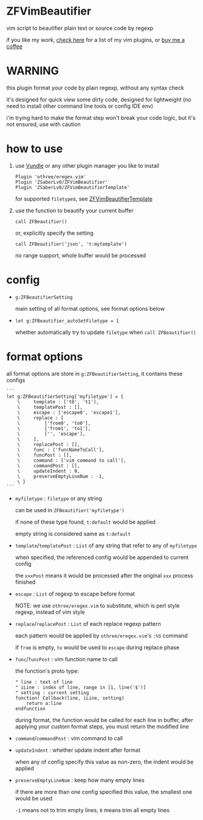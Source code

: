 # ZFVimBeautifier

vim script to beautifier plain text or source code by regexp

if you like my work, [check here](https://github.com/ZSaberLv0?utf8=%E2%9C%93&tab=repositories&q=ZFVim) for a list of my vim plugins,
or [buy me a coffee](https://github.com/ZSaberLv0/ZSaberLv0)


# WARNING

this plugin format your code by plain regexp,
without any syntax check

it's designed for quick view some dirty code,
designed for lightweight (no need to install other command line tools or config IDE env)

i'm trying hard to make the format step won't break your code logic,
but it's not ensured, use with caution


# how to use

1. use [Vundle](https://github.com/VundleVim/Vundle.vim) or any other plugin manager you like to install

    ```
    Plugin 'othree/eregex.vim'
    Plugin 'ZSaberLv0/ZFVimBeautifier'
    Plugin 'ZSaberLv0/ZFVimBeautifierTemplate'
    ```

    for supported `filetype`s, see [ZFVimBeautifierTemplate](https://github.com/ZSaberLv0/ZFVimBeautifierTemplate)

1. use the function to beautify your current buffer

    ```
    call ZFBeautifier()
    ```

    or, explicitly specify the setting

    ```
    call ZFBeautifier('json', 't:mytemplate')
    ```

    no range support, whole buffer would be processed

# config

* `g:ZFBeautifierSetting`

    main setting of all format options, see format options below

* `let g:ZFBeautifier_autoSetFiletype = 1`

    whether automatically try to update `filetype` when `call ZFBeautifier()`

# format options

all format options are store in `g:ZFBeautifierSetting`, it contains these configs

    ```
    let g:ZFBeautifierSetting['myfiletype'] = {
        \     template : ['t0', 't1'],
        \     templatePost : [],
        \     escape : ['escape0', 'escape1'],
        \     replace : [
        \         ['from0', 'to0'],
        \         ['from1', 'to1'],
        \         ['', 'escape'],
        \     ],
        \     replacePost : [],
        \     func : ['funcNameToCall'],
        \     funcPost : [],
        \     command : ['vim command to call'],
        \     commandPost : [],
        \     updateIndent : 0,
        \     preserveEmptyLineNum : -1,
        \ }
    ```

* `myfiletype` : `filetype` or any string

    can be used in `ZFBeautifier('myfiletype')`

    if none of these type found, `t:default` would be applied

    empty string is considered same as `t:default`

* `template`/`templatePost` : `List` of any string that refer to any of `myfiletype`

    when specified, the referenced config would be appended to current config

    the `xxxPost` means it would be processed after the original `xxx` process finished

* `escape` : `List` of regexp to escape before format

    NOTE: we use `othree/eregex.vim` to substitute,
    which is perl style regexp, instead of vim style

* `replace`/`replacePost` : `List` of each replace regexp pattern

    each pattern would be applied by `othree/eregex.vim`'s `:%S` command

    if `from` is empty, `to` would be used to `escape` during replace phase

* `func`/`funcPost` : vim function name to call

    the function's proto type:

    ```
    " line : text of line
    " iLine : index of line, range in [1, line('$')]
    " setting : current setting
    function! Callback(line, iLine, setting)
        return a:line
    endfunction
    ```

    during format, the function would be called for each line in buffer,
    after applying your custom format steps,
    you must return the modified line

* `command`/`commandPost` : vim command to call
* `updateIndent` : whether update indent after format

    when any of config specify this value as non-zero,
    the indent would be applied

* `preserveEmptyLineNum` : keep how many empty lines

    if there are more than one config specified this value,
    the smallest one would be used

    `-1` means not to trim empty lines,
    `0` means trim all empty lines

